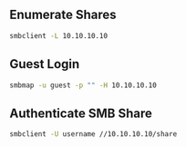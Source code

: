 ## Enumerate Shares
```bash
smbclient -L 10.10.10.10
```
## Guest Login
```bash
smbmap -u guest -p "" -H 10.10.10.10
```
## Authenticate SMB Share
```bash
smbclient -U username //10.10.10.10/share
```